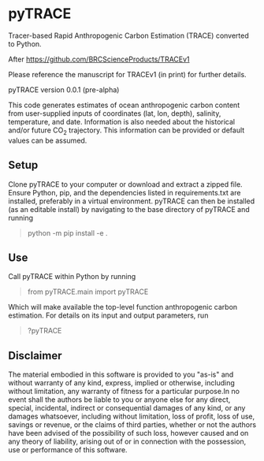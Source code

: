 # pyTRACE

Tracer-based Rapid Anthropogenic Carbon Estimation (TRACE) converted to Python.

After https://github.com/BRCScienceProducts/TRACEv1

Please reference the manuscript for TRACEv1 (in print) for further details.

pyTRACE version 0.0.1 (pre-alpha)

This code generates estimates of ocean anthropogenic carbon content from user-supplied inputs of coordinates (lat, lon, depth), salinity, temperature, and date. Information is also needed about the historical and/or future CO<sub>2</sub> trajectory.  This information can be provided or default values can be assumed.  

## Setup

Clone pyTRACE to your computer or download and extract a zipped file.  Ensure Python, pip, and the dependencies listed in requirements.txt are installed, preferably in a virtual environment. pyTRACE can then be installed (as an editable install) by navigating to the base directory of pyTRACE and running

> python -m pip install -e .

## Use

Call pyTRACE within Python by running 

> from pyTRACE.main import pyTRACE

Which will make available the top-level function anthropogenic carbon estimation. For details on its input and output parameters, run

>?pyTRACE

## Disclaimer

The material embodied in this software is provided to you "as-is" and without warranty of any kind, express, implied or otherwise, including without limitation, any warranty of fitness for a particular purpose.In no event shall the authors be liable to you or anyone else for any direct, special, incidental, indirect or consequential damages of any kind, or any damages whatsoever, including without limitation, loss of profit, loss of use, savings or revenue, or the claims of third parties, whether or not the authors have been advised of the possibility of such loss, however caused and on any theory of liability, arising out of or in connection with the possession, use or performance of this software.

